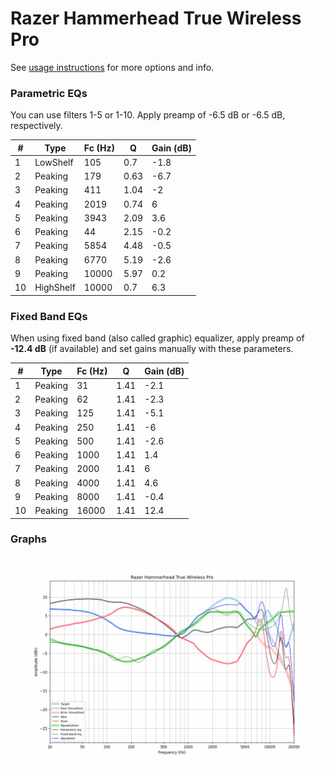 # Razer Hammerhead True Wireless Pro
See [usage instructions](https://github.com/jaakkopasanen/AutoEq#usage) for more options and info.

### Parametric EQs
You can use filters 1-5 or 1-10. Apply preamp of -6.5 dB or -6.5 dB, respectively.

|   # | Type      |   Fc (Hz) |    Q |   Gain (dB) |
|-----|-----------|-----------|------|-------------|
|   1 | LowShelf  |       105 | 0.7  |        -1.8 |
|   2 | Peaking   |       179 | 0.63 |        -6.7 |
|   3 | Peaking   |       411 | 1.04 |        -2   |
|   4 | Peaking   |      2019 | 0.74 |         6   |
|   5 | Peaking   |      3943 | 2.09 |         3.6 |
|   6 | Peaking   |        44 | 2.15 |        -0.2 |
|   7 | Peaking   |      5854 | 4.48 |        -0.5 |
|   8 | Peaking   |      6770 | 5.19 |        -2.6 |
|   9 | Peaking   |     10000 | 5.97 |         0.2 |
|  10 | HighShelf |     10000 | 0.7  |         6.3 |

### Fixed Band EQs
When using fixed band (also called graphic) equalizer, apply preamp of **-12.4 dB** (if available) and set gains manually with these parameters.

|   # | Type    |   Fc (Hz) |    Q |   Gain (dB) |
|-----|---------|-----------|------|-------------|
|   1 | Peaking |        31 | 1.41 |        -2.1 |
|   2 | Peaking |        62 | 1.41 |        -2.3 |
|   3 | Peaking |       125 | 1.41 |        -5.1 |
|   4 | Peaking |       250 | 1.41 |        -6   |
|   5 | Peaking |       500 | 1.41 |        -2.6 |
|   6 | Peaking |      1000 | 1.41 |         1.4 |
|   7 | Peaking |      2000 | 1.41 |         6   |
|   8 | Peaking |      4000 | 1.41 |         4.6 |
|   9 | Peaking |      8000 | 1.41 |        -0.4 |
|  10 | Peaking |     16000 | 1.41 |        12.4 |

### Graphs
![](./Razer%20Hammerhead%20True%20Wireless%20Pro.png)
